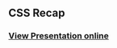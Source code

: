 ## CSS Recap
  ### [View Presentation online](https://rawgit.com/TelerikAcademy/Slice-and-Dice/master/05.%20CSS-Preprocessors/slides/index.html)
